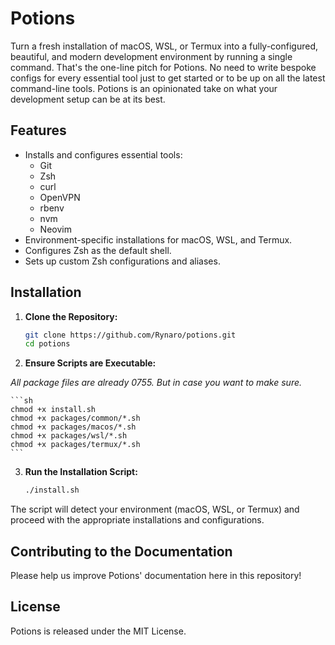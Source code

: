 # Potions

Turn a fresh installation of macOS, WSL, or Termux into a fully-configured, beautiful, and modern development environment by running a single command. That's the one-line pitch for Potions. No need to write bespoke configs for every essential tool just to get started or to be up on all the latest command-line tools. Potions is an opinionated take on what your development setup can be at its best.

## Features

- Installs and configures essential tools:
  - Git
  - Zsh
  - curl
  - OpenVPN
  - rbenv
  - nvm
  - Neovim
- Environment-specific installations for macOS, WSL, and Termux.
- Configures Zsh as the default shell.
- Sets up custom Zsh configurations and aliases.

## Installation

1. **Clone the Repository:**

    ```sh
    git clone https://github.com/Rynaro/potions.git
    cd potions
    ```

2. **Ensure Scripts are Executable:**

_All package files are already 0755. But in case you want to make sure._


    ```sh
    chmod +x install.sh
    chmod +x packages/common/*.sh
    chmod +x packages/macos/*.sh
    chmod +x packages/wsl/*.sh
    chmod +x packages/termux/*.sh
    ```

3. **Run the Installation Script:**

    ```sh
    ./install.sh
    ```

The script will detect your environment (macOS, WSL, or Termux) and proceed with the appropriate installations and configurations.

## Contributing to the Documentation

Please help us improve Potions' documentation here in this repository!

## License

Potions is released under the MIT License.
